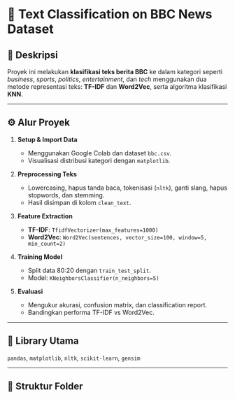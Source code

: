 # 🧠 Text Classification on BBC News Dataset

## 📖 Deskripsi
Proyek ini melakukan **klasifikasi teks berita BBC** ke dalam kategori seperti *business*, *sports*, *politics*, *entertainment*, dan *tech* menggunakan dua metode representasi teks: **TF-IDF** dan **Word2Vec**, serta algoritma klasifikasi **KNN**.

---

## ⚙️ Alur Proyek
1. **Setup & Import Data**  
   - Menggunakan Google Colab dan dataset `bbc.csv`.  
   - Visualisasi distribusi kategori dengan `matplotlib`.

2. **Preprocessing Teks**  
   - Lowercasing, hapus tanda baca, tokenisasi (`nltk`), ganti slang, hapus stopwords, dan stemming.  
   - Hasil disimpan di kolom `clean_text`.

3. **Feature Extraction**  
   - **TF-IDF**: `TfidfVectorizer(max_features=1000)`  
   - **Word2Vec**: `Word2Vec(sentences, vector_size=100, window=5, min_count=2)`

4. **Training Model**  
   - Split data 80:20 dengan `train_test_split`.  
   - Model: `KNeighborsClassifier(n_neighbors=5)`

5. **Evaluasi**  
   - Mengukur akurasi, confusion matrix, dan classification report.  
   - Bandingkan performa TF-IDF vs Word2Vec.

---

## 🧰 Library Utama
`pandas`, `matplotlib`, `nltk`, `scikit-learn`, `gensim`

---

## 📁 Struktur Folder
